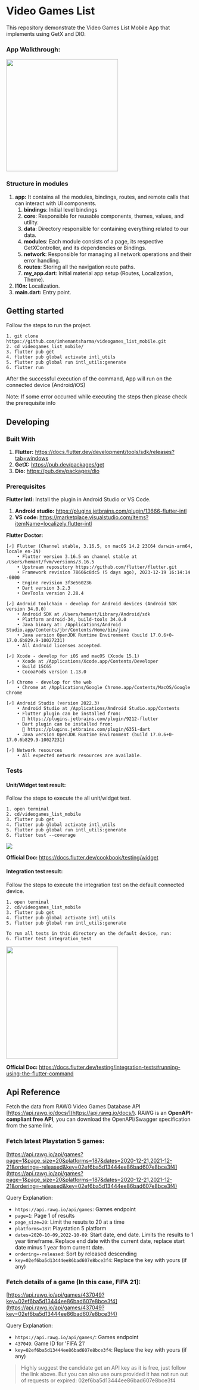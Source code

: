 # Video Games List
This repository demonstrate the Video Games List Mobile App that implements using GetX and DIO.

### App Walkthrough:
<img src="sample_resources/app_walkthrough.gif" width="300"/>

### Structure in modules

1. **app:** It contains all the modules, bindings, routes, and remote calls that can interact with UI components.
   1. **bindings**: Initial level bindings
   2. **core**: Responsible for reusable components, themes, values, and utility.
   3. **data**: Directory responsible for containing everything related to our data.
   4. **modules**: Each module consists of a page, its respective GetXController, and its dependencies or Bindings.
   5. **network**: Responsible for managing all network operations and their error handling.
   6. **routes**: Storing all the navigation route paths.
   7. **my_app.dart**: Initial material app setup (Routes, Localization, Theme).
2. **I10n:** Localization.
3. **main.dart:** Entry point.

## Getting started

Follow the steps to run the project.

```shell
1. git clone https://github.com/imhemantsharma/videogames_list_mobile.git
2. cd videogames_list_mobile/
3. flutter pub get
4. flutter pub global activate intl_utils
5. flutter pub global run intl_utils:generate
6. flutter run
```

After the successful execution of the command, App will run on the connected device (Android/iOS)

Note: If some error occurred while executing the steps then please check the prerequisite info

## Developing

### Built With
1. **Flutter:** https://docs.flutter.dev/development/tools/sdk/releases?tab=windows
3. **GetX:** https://pub.dev/packages/get
4. **Dio:** https://pub.dev/packages/dio

### Prerequisites

**Flutter Intl:** Install the plugin in Android Studio or VS Code.
1. **Android studio:** https://plugins.jetbrains.com/plugin/13666-flutter-intl
2. **VS code:** https://marketplace.visualstudio.com/items?itemName=localizely.flutter-intl

**Flutter Doctor:**
```
[✓] Flutter (Channel stable, 3.16.5, on macOS 14.2 23C64 darwin-arm64, locale en-IN)
    • Flutter version 3.16.5 on channel stable at /Users/hemant/fvm/versions/3.16.5
    • Upstream repository https://github.com/flutter/flutter.git
    • Framework revision 78666c8dc5 (5 days ago), 2023-12-19 16:14:14 -0800
    • Engine revision 3f3e560236
    • Dart version 3.2.3
    • DevTools version 2.28.4

[✓] Android toolchain - develop for Android devices (Android SDK version 34.0.0)
    • Android SDK at /Users/hemant/Library/Android/sdk
    • Platform android-34, build-tools 34.0.0
    • Java binary at: /Applications/Android Studio.app/Contents/jbr/Contents/Home/bin/java
    • Java version OpenJDK Runtime Environment (build 17.0.6+0-17.0.6b829.9-10027231)
    • All Android licenses accepted.

[✓] Xcode - develop for iOS and macOS (Xcode 15.1)
    • Xcode at /Applications/Xcode.app/Contents/Developer
    • Build 15C65
    • CocoaPods version 1.13.0

[✓] Chrome - develop for the web
    • Chrome at /Applications/Google Chrome.app/Contents/MacOS/Google Chrome

[✓] Android Studio (version 2022.3)
    • Android Studio at /Applications/Android Studio.app/Contents
    • Flutter plugin can be installed from:
      🔨 https://plugins.jetbrains.com/plugin/9212-flutter
    • Dart plugin can be installed from:
      🔨 https://plugins.jetbrains.com/plugin/6351-dart
    • Java version OpenJDK Runtime Environment (build 17.0.6+0-17.0.6b829.9-10027231)

[✓] Network resources
    • All expected network resources are available.
```

### Tests

#### **Unit/Widget test result:**

Follow the steps to execute the all unit/widget test.

```
1. open terminal
2. cd/videogames_list_mobile
3. flutter pub get
4. flutter pub global activate intl_utils
5. flutter pub global run intl_utils:generate
6. flutter test --coverage
```

<img src="sample_resources/app_widget_test_result.png"/>

**Official Doc:** https://docs.flutter.dev/cookbook/testing/widget

#### **Integration test result:**

Follow the steps to execute the integration test on the default connected device.

```
1. open terminal
2. cd/videogames_list_mobile
3. flutter pub get
4. flutter pub global activate intl_utils
5. flutter pub global run intl_utils:generate

To run all tests in this directory on the default device, run:
6. flutter test integration_test
```

<img src="sample_resources/app_integration_test.gif" width="300"/>

**Official Doc:** https://docs.flutter.dev/testing/integration-tests#running-using-the-flutter-command

## **Api Reference**
Fetch the data from RAWG Video Games Database API [https://api.rawg.io/docs/](https://api.rawg.io/docs/). RAWG is an **OpenAPI-compliant free API**, you can download the OpenAPI/Swagger specification from the same link.


### **Fetch latest Playstation 5 games:**
[https://api.rawg.io/api/games?page=1&page_size=20&platforms=187&dates=2020-12-21,2021-12-21&ordering=-released&key=02ef6ba5d13444ee86bad607e8bce3f4](https://api.rawg.io/api/games?page=1&page_size=20&platforms=187&dates=2020-12-21,2021-12-21&ordering=-released&key=02ef6ba5d13444ee86bad607e8bce3f4)

Query Explanation:
- `https://api.rawg.io/api/games`: Games endpoint
- `page=1`: Page 1 of results
- `page_size=20`: Limit the resuts to 20 at a time
- `platforms=187`: Playstation 5 platform
- `dates=2020-10-09,2022-10-09`: Start date, end date. Limits the results to 1 year timeframe. Replace end date with the current date, replace start date minus 1 year from current date.
- `ordering=-released`: Sort by released descending
- `key=02ef6ba5d13444ee86bad607e8bce3f4`: Replace the key with yours (if any)

### **Fetch details of a game (In this case, FIFA 21):**
[https://api.rawg.io/api/games/437049?key=02ef6ba5d13444ee86bad607e8bce3f4](https://api.rawg.io/api/games/437049?key=02ef6ba5d13444ee86bad607e8bce3f4)

Query Explanation:
- `https://api.rawg.io/api/games/`: Games endpoint
- `437049`: Game ID for 'FIFA 21'
- `key=02ef6ba5d13444ee86bad607e8bce3f4`: Replace the key with yours (if any)

> Highly suggest the candidate get an API key as it is free, just follow the link above. But you can also use ours provided it has not run out of requests or expired: 02ef6ba5d13444ee86bad607e8bce3f4


